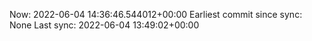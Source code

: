 Now: 2022-06-04 14:36:46.544012+00:00 Earliest commit since sync: None Last sync: 2022-06-04 13:49:02+00:00
